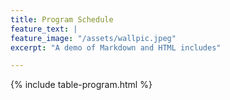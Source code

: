 ```yaml
---
title: Program Schedule
feature_text: |
feature_image: "/assets/wallpic.jpeg"
excerpt: "A demo of Markdown and HTML includes"

---
```

<!-- <small>Talk 20 mins, QA 5 mins.</small> -->

{% include table-program.html %}